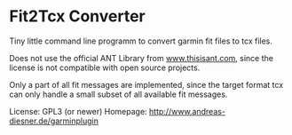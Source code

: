 Fit2Tcx Converter
================================

Tiny little command line programm to convert garmin fit files to tcx files.

Does not use the official ANT Library from www.thisisant.com, since the license is not compatible with open source projects. 

Only a part of all fit messages are implemented, since the target format tcx can only handle a small subset of all available fit messages.

License: GPL3 (or newer)
Homepage: http://www.andreas-diesner.de/garminplugin

